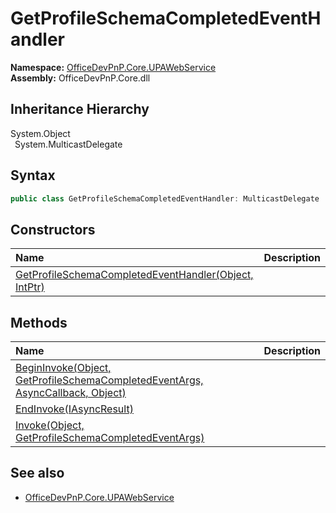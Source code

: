 # GetProfileSchemaCompletedEventHandler
  

**Namespace:** [OfficeDevPnP.Core.UPAWebService](OfficeDevPnP.Core.UPAWebService.md)  
**Assembly:** OfficeDevPnP.Core.dll  
## Inheritance Hierarchy
System.Object  
&ensp;System.MulticastDelegate  
## Syntax
```C#
public class GetProfileSchemaCompletedEventHandler: MulticastDelegate
```
## Constructors
|**Name**|**Description**|
|:-----|:-----|
| [GetProfileSchemaCompletedEventHandler(Object, IntPtr)](OfficeDevPnP.Core.UPAWebService.GetProfileSchemaCompletedEventHandler.ctor1.md) |  
## Methods
|**Name**|**Description**|
|:-----|:-----|
| [BeginInvoke(Object, GetProfileSchemaCompletedEventArgs, AsyncCallback, Object)](OfficeDevPnP.Core.UPAWebService.GetProfileSchemaCompletedEventHandler.f6867f55.md) | 
| [EndInvoke(IAsyncResult)](OfficeDevPnP.Core.UPAWebService.GetProfileSchemaCompletedEventHandler.c9867657.md) | 
| [Invoke(Object, GetProfileSchemaCompletedEventArgs)](OfficeDevPnP.Core.UPAWebService.GetProfileSchemaCompletedEventHandler.185807b.md) | 
## See also
- [OfficeDevPnP.Core.UPAWebService](OfficeDevPnP.Core.UPAWebService.md)
